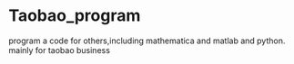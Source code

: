 # Taobao_program
program a code for others,including mathematica and matlab and python.
mainly for taobao business
